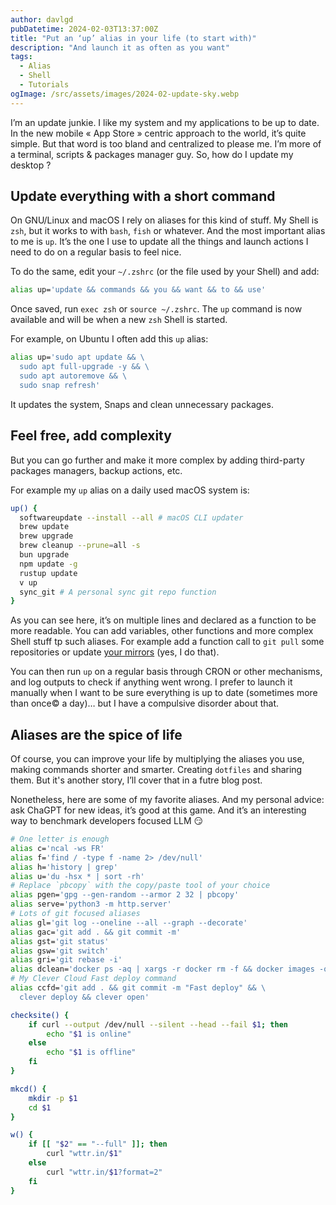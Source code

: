 ```yaml
---
author: davlgd
pubDatetime: 2024-02-03T13:37:00Z
title: "Put an ‘up’ alias in your life (to start with)"
description: "And launch it as often as you want"
tags:
  - Alias
  - Shell
  - Tutorials
ogImage: /src/assets/images/2024-02-update-sky.webp
---
```


I’m an update junkie. I like my system and my applications to be up to date. In the new mobile « App Store » centric approach to the world, it’s quite simple. But that word is too bland and centralized to please me. I’m more of a terminal, scripts & packages manager guy. So, how do I update my desktop ?

## Update everything with a short command

On GNU/Linux and macOS I rely on aliases for this kind of stuff. My Shell is `zsh`, but it works to with `bash`, `fish` or whatever. And the most important alias to me is `up`. It’s the one I use to update all the things and launch actions I need to do on a regular basis to feel nice.

To do the same, edit your `~/.zshrc` (or the file used by your Shell) and add:

```bash
alias up='update && commands && you && want && to && use'
```

Once saved, run `exec zsh` or `source ~/.zshrc`. The `up` command is now available and will be when a new `zsh` Shell is started.

For example, on Ubuntu I often add this `up` alias:

```bash
alias up='sudo apt update && \
  sudo apt full-upgrade -y && \
  sudo apt autoremove && \
  sudo snap refresh'
```

It updates the system, Snaps and clean unnecessary packages.

## Feel free, add complexity

But you can go further and make it more complex by adding third-party packages managers, backup actions, etc.

For example my `up` alias on a daily used macOS system is:

```bash
up() {
  softwareupdate --install --all # macOS CLI updater
  brew update
  brew upgrade
  brew cleanup --prune=all -s
  bun upgrade
  npm update -g
  rustup update
  v up
  sync_git # A personal sync git repo function
}
```

As you can see here, it’s on multiple lines and declared as a function to be more readable. You can add variables, other functions and more complex Shell stuff tp such aliases. For example add a function call to `git pull` some repositories or update [your mirrors](/posts/2023-12-github-gitlab-framagit/) (yes, I do that).

You can then run `up` on a regular basis through CRON or other mechanisms, and log outputs to check if anything went wrong. I prefer to launch it manually when I want to be sure everything is up to date (sometimes more than once© a day)… but I have a compulsive disorder about that.

## Aliases are the spice of life

Of course, you can improve your life by multiplying the aliases you use, making commands shorter and smarter. Creating `dotfiles` and sharing them. But it's another story, I’ll cover that in a futre blog post.

Nonetheless, here are some of my favorite aliases. And my personal advice: ask ChaGPT for new ideas, it’s good at this game. And it’s an interesting way to benchmark developers focused LLM 😏

```bash
# One letter is enough
alias c='ncal -ws FR'
alias f='find / -type f -name 2> /dev/null'
alias h='history | grep'
alias u='du -hsx * | sort -rh'
# Replace `pbcopy` with the copy/paste tool of your choice
alias pgen='gpg --gen-random --armor 2 32 | pbcopy'
alias serve='python3 -m http.server'
# Lots of git focused aliases
alias gl='git log --oneline --all --graph --decorate'
alias gac='git add . && git commit -m'
alias gst='git status'
alias gsw='git switch'
alias gri='git rebase -i'
alias dclean='docker ps -aq | xargs -r docker rm -f && docker images -q | xargs -r docker rmi -f'
# My Clever Cloud Fast deploy command
alias ccfd='git add . && git commit -m "Fast deploy" && \
  clever deploy && clever open'

checksite() {
    if curl --output /dev/null --silent --head --fail $1; then
        echo "$1 is online"
    else
        echo "$1 is offline"
    fi
}

mkcd() {
    mkdir -p $1
    cd $1
}

w() {
    if [[ "$2" == "--full" ]]; then
        curl "wttr.in/$1"
    else
        curl "wttr.in/$1?format=2"
    fi
}
```
